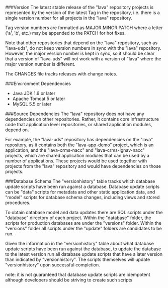 ###Version
The latest stable release of the "lava" repository projects is represented by the version of the latest Tag in the repository, i.e. there is a single version number for all projects in the "lava" repository.

Tag version numbers are formatted as MAJOR.MINOR.PATCH where a letter ('a', 'b', etc.) may be appended to the PATCH for hot fixes.

Note that other repositories that depend on the "lava" repository, such as "lava-uds", do not keep version numbers in sync with the "lava" repository. However, the major version number is kept in sync, so it should be clear that a version of "lava-uds" will not work with a version of "lava" where the major version number is different.

The CHANGES file tracks releases with change notes.



###Environment Dependencies
- Java JDK 1.6 or later
- Apache Tomcat 5 or later
- MySQL 5.5 or later



###Source Dependencies
The "lava" repository does not have any dependencies on other repositories. Rather, it contains core infrastructure code that application level repositories, or shared application modules, depend on.

For example, the "lava-uds" repository has dependencies on the "lava" repository, as it contains both the "lava-app-demo" project, which is an application, and the "lava-crms-nacc" and "lava-crms-ignav-nacc" projects, which are shared application modules that can be used by a number of applications. These projects would be used together with projects from the "lava" repository and would have dependencies on those projects.



###Database Schema
The "versionhistory" table tracks which database update scripts have been run against a database. Database update scripts can be "data" scripts for metadata and other static application data, and "model" scripts for database schema changes, including views and stored procedures.

To obtain database model and data updates there are SQL scripts under the "database" directory of each project. Within the "database" folder, the scripts for production databases are under the "versions" folder. Within the "versions" folder all scripts under the "update" folders are candidates to be run.

Given the information in the "versionhistory" table about what database update scripts have been run against the database, to update the database to the latest version run all database update scripts that have a later version than indicated by "versionhistory". The scripts themselves will update "versionhistory" upon successful completion.

note: it is not guaranteed that database update scripts are idempotent although developers should be striving to create such scripts

